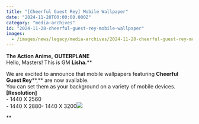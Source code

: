 ```yaml
---
title: "[Cheerful Guest Rey] Mobile Wallpaper"
date: "2024-11-28T00:00:00.000Z"
category: "media-archives"
id: "2024-11-28-cheerful-guest-rey-mobile-wallpaper"
images:
  - /images/news/legacy/media-archives/2024-11-28-cheerful-guest-rey-mobile-wallpaper/5806d0952d7a42898517d2f8e046a534_002.webp
---
```


**The Action Anime,** **OUTERPLANE**  
Hello, Masters! This is GM **Lisha.****  
  
We are excited to announce that mobile wallpapers featuring **Cheerful Guest Rey****,** are now available.  
You can set them as your background on a variety of mobile devices.  
**\[Resolution\]**  
\- 1440 X 2560  
\- 1440 X 2880- 1440 X 3200![](/images/news/legacy/media-archives/2024-11-28-cheerful-guest-rey-mobile-wallpaper/5806d0952d7a42898517d2f8e046a534_002.webp)  
  
**
